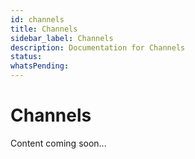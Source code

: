 ```yaml
---
id: channels
title: Channels
sidebar_label: Channels
description: Documentation for Channels
status: 
whatsPending: 
---
```


# Channels

Content coming soon...

